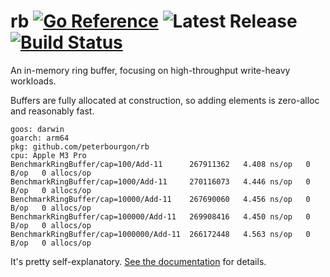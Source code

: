 # rb [![Go Reference](https://pkg.go.dev/badge/github.com/peterbourgon/rb.svg)](https://pkg.go.dev/github.com/peterbourgon/rb) ![Latest Release](https://img.shields.io/github/v/release/peterbourgon/rb?style=flat-square) [![Build Status](https://github.com/peterbourgon/rb/actions/workflows/test.yaml/badge.svg)](https://github.com/peterbourgon/rb/actions/workflows/test.yaml)

An in-memory ring buffer, focusing on high-throughput write-heavy workloads.

Buffers are fully allocated at construction, so adding elements is zero-alloc and reasonably fast.

```
goos: darwin
goarch: arm64
pkg: github.com/peterbourgon/rb
cpu: Apple M3 Pro
BenchmarkRingBuffer/cap=100/Add-11      267911362   4.408 ns/op   0 B/op   0 allocs/op
BenchmarkRingBuffer/cap=1000/Add-11     270116073   4.446 ns/op   0 B/op   0 allocs/op
BenchmarkRingBuffer/cap=10000/Add-11    267690060   4.456 ns/op   0 B/op   0 allocs/op
BenchmarkRingBuffer/cap=100000/Add-11   269908416   4.450 ns/op   0 B/op   0 allocs/op
BenchmarkRingBuffer/cap=1000000/Add-11  266172448   4.563 ns/op   0 B/op   0 allocs/op
```

It's pretty self-explanatory. [See the documentation](https://pkg.go.dev/github.com/peterbourgon/rb) for details.

